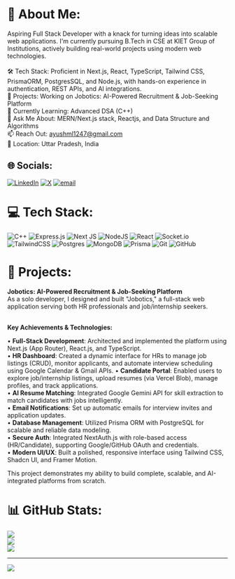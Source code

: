 # 💫 About Me:
Aspiring Full Stack Developer with a knack for turning ideas into scalable web applications. I'm currently pursuing B.Tech in CSE at KIET Group of Institutions, actively building real-world projects using modern web technologies.<br><br>🛠️ Tech Stack: Proficient in Next.js, React, TypeScript, Tailwind CSS, PrismaORM, PostgresSQL, and Node.js, with hands-on experience in authentication, REST APIs, and AI integrations.<br>🚀 Projects: Working on Jobotics: AI-Powered Recruitment & Job-Seeking Platform<br>🌱 Currently Learning: Advanced DSA (C++)<br>💬 Ask Me About: MERN/Next.js stack, Reactjs,  and Data Structure and Algorithms<br>📫 Reach Out: ayushml1247@gmail.com<br>📍 Location: Uttar Pradesh, India


## 🌐 Socials:
[![LinkedIn](https://img.shields.io/badge/LinkedIn-%230077B5.svg?logo=linkedin&logoColor=white)](https://linkedin.com/in/https://www.linkedin.com/in/ayush-kesharwani-2277b5282/) [![X](https://img.shields.io/badge/X-black.svg?logo=X&logoColor=white)](https://x.com/https://x.com/ayushm28) [![email](https://img.shields.io/badge/Email-D14836?logo=gmail&logoColor=white)](mailto:ayushml1247@gmail.com) 

# 💻 Tech Stack:
![C++](https://img.shields.io/badge/c++-%2300599C.svg?style=for-the-badge&logo=c%2B%2B&logoColor=white) ![Express.js](https://img.shields.io/badge/express.js-%23404d59.svg?style=for-the-badge&logo=express&logoColor=%2361DAFB) ![Next JS](https://img.shields.io/badge/Next-black?style=for-the-badge&logo=next.js&logoColor=white) ![NodeJS](https://img.shields.io/badge/node.js-6DA55F?style=for-the-badge&logo=node.js&logoColor=white) ![React](https://img.shields.io/badge/react-%2320232a.svg?style=for-the-badge&logo=react&logoColor=%2361DAFB) ![Socket.io](https://img.shields.io/badge/Socket.io-black?style=for-the-badge&logo=socket.io&badgeColor=010101) ![TailwindCSS](https://img.shields.io/badge/tailwindcss-%2338B2AC.svg?style=for-the-badge&logo=tailwind-css&logoColor=white) ![Postgres](https://img.shields.io/badge/postgres-%23316192.svg?style=for-the-badge&logo=postgresql&logoColor=white) ![MongoDB](https://img.shields.io/badge/MongoDB-%234ea94b.svg?style=for-the-badge&logo=mongodb&logoColor=white) ![Prisma](https://img.shields.io/badge/Prisma-3982CE?style=for-the-badge&logo=Prisma&logoColor=white) ![Git](https://img.shields.io/badge/git-%23F05033.svg?style=for-the-badge&logo=git&logoColor=white) ![GitHub](https://img.shields.io/badge/github-%23121011.svg?style=for-the-badge&logo=github&logoColor=white)

# 🚀 Projects:
<b>Jobotics: AI-Powered Recruitment & Job-Seeking Platform</b><br>
As a solo developer, I designed and built "Jobotics," a full-stack web application serving both HR professionals and job/internship seekers.<br><br>

<b>Key Achievements & Technologies:</b><br>

• <b>Full-Stack Development</b>: Architected and implemented the platform using Next.js (App Router), React.js, and TypeScript.<br>
• <b>HR Dashboard</b>: Created a dynamic interface for HRs to manage job listings (CRUD), monitor applicants, and automate interview scheduling using Google Calendar & Gmail APIs.
• <b>Candidate Portal</b>: Enabled users to explore job/internship listings, upload resumes (via Vercel Blob), manage profiles, and track applications.<br> 
• <b>AI Resume Matching</b>: Integrated Google Gemini API for skill extraction to match candidates with jobs intelligently.<br> 
• <b>Email Notifications</b>: Set up automatic emails for interview invites and application updates.<br>
• <b>Database Management</b>: Utilized Prisma ORM with PostgreSQL for scalable and reliable data modeling.<br> 
• <b>Secure Auth</b>: Integrated NextAuth.js with role-based access (HR/Candidate), supporting Google/GitHub OAuth and credentials.<br>
• <b>Modern UI/UX</b>: Built a polished, responsive interface using Tailwind CSS, Shadcn UI, and Framer Motion.<br>

This project demonstrates my ability to build complete, scalable, and AI-integrated platforms from scratch.<br>

# 📊 GitHub Stats:
![](https://github-readme-stats.vercel.app/api?username=the-ayushm&theme=dark&hide_border=false&include_all_commits=false&count_private=false)<br/>
![](https://nirzak-streak-stats.vercel.app/?user=the-ayushm&theme=dark&hide_border=false)<br/>
![](https://github-readme-stats.vercel.app/api/top-langs/?username=the-ayushm&theme=dark&hide_border=false&include_all_commits=false&count_private=false&layout=compact)

---
[![](https://visitcount.itsvg.in/api?id=the-ayushm&icon=0&color=0)](https://visitcount.itsvg.in)

<!-- Proudly created with GPRM ( https://gprm.itsvg.in ) -->

